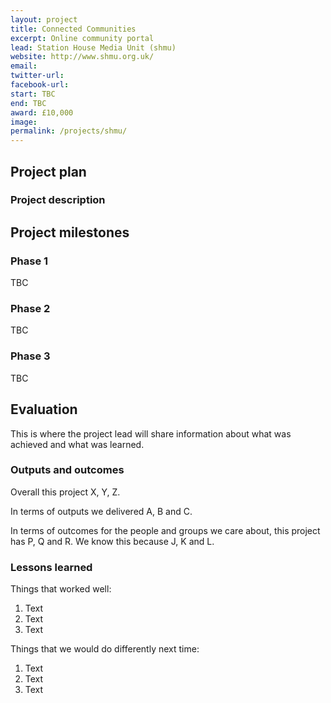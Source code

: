 ```yaml
---
layout: project
title: Connected Communities
excerpt: Online community portal
lead: Station House Media Unit (shmu)
website: http://www.shmu.org.uk/
email: 
twitter-url:
facebook-url: 
start: TBC
end: TBC
award: £10,000
image:
permalink: /projects/shmu/ 
---
```


## Project plan

### Project description





## Project milestones

### Phase 1

TBC

### Phase 2

TBC

### Phase 3

TBC



## Evaluation

This is where the project lead will share information about what was achieved and what was learned.

### Outputs and outcomes

Overall this project X, Y, Z.

In terms of outputs we delivered A, B and C.

In terms of outcomes for the people and groups we care about, this project has P, Q and R. We know this because J, K and L.

### Lessons learned

Things that worked well:

1. Text
2. Text
3. Text

Things that we would do differently next time:

1. Text
2. Text
3. Text
